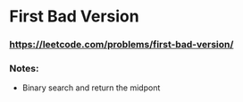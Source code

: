 # First Bad Version

### https://leetcode.com/problems/first-bad-version/

### Notes:

* Binary search and return the midpont